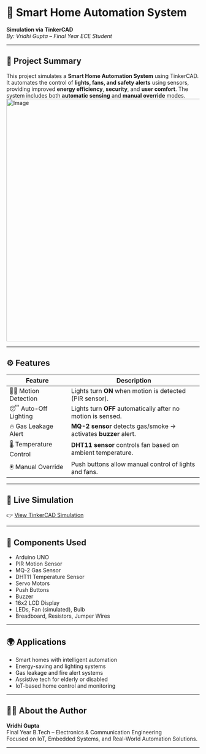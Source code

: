 # 🔌 Smart Home Automation System  
**Simulation via TinkerCAD**  
*By: Vridhi Gupta – Final Year ECE Student*

---

## 📘 Project Summary  
This project simulates a **Smart Home Automation System** using TinkerCAD. It automates the control of **lights, fans, and safety alerts** using sensors, providing improved **energy efficiency**, **security**, and **user comfort**. The system includes both **automatic sensing** and **manual override** modes.
<img width="1536" height="632" alt="Image" src="https://github.com/user-attachments/assets/9c644d34-0cb3-4ecc-a28b-7d056bb53dc7" />


---

## ⚙️ Features

| Feature               | Description                                                                 |
|-----------------------|-----------------------------------------------------------------------------|
| 🚶‍♀️ Motion Detection    | Lights turn **ON** when motion is detected (PIR sensor).                  |
| 😴 Auto-Off Lighting   | Lights turn **OFF** automatically after no motion is sensed.               |
| 🔥 Gas Leakage Alert   | **MQ-2 sensor** detects gas/smoke → activates **buzzer** alert.            |
| 🌡 Temperature Control | **DHT11 sensor** controls fan based on ambient temperature.                |
| 🖲 Manual Override     | Push buttons allow manual control of lights and fans.                      |

---

## 🔗 Live Simulation  
👉 [View TinkerCAD Simulation](https://www.tinkercad.com/things/0znRrFN352A-swanky-amberis-bombul/editel?returnTo=https%3A%2F%2Fwww.tinkercad.com%2Fdashboard%2Fdesigns%2Fcircuits)

---

## 🧩 Components Used  
- Arduino UNO  
- PIR Motion Sensor  
- MQ-2 Gas Sensor  
- DHT11 Temperature Sensor  
- Servo Motors  
- Push Buttons  
- Buzzer  
- 16x2 LCD Display  
- LEDs, Fan (simulated), Bulb  
- Breadboard, Resistors, Jumper Wires

---

## 🌍 Applications  
- Smart homes with intelligent automation  
- Energy-saving and lighting systems  
- Gas leakage and fire alert systems  
- Assistive tech for elderly or disabled  
- IoT-based home control and monitoring

---

## 👩‍💻 About the Author  
**Vridhi Gupta**  
Final Year B.Tech – Electronics & Communication Engineering  
Focused on IoT, Embedded Systems, and Real-World Automation Solutions.

---


